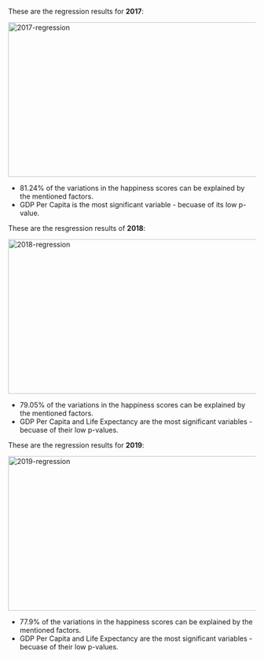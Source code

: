 These are the regression results for **2017**:

<img width="650" height="315" alt="2017-regression" src="https://github.com/user-attachments/assets/e88dd44a-edd6-475e-98fd-41bc42cfa079" />

* 81.24% of the variations in the happiness scores can be explained by the mentioned factors.
* GDP Per Capita is the most significant variable - becuase of its low p-value.

These are the resgression results of **2018**:

<img width="650" height="315" alt="2018-regression" src="https://github.com/user-attachments/assets/e6d1cac2-565b-4ebe-a7a4-171fb66222da" />

* 79.05% of the variations in the happiness scores can be explained by the mentioned factors.
* GDP Per Capita and Life Expectancy are the most significant variables - becuase of their low p-values.

These are the regression results for **2019**:

<img width="650" height="315" alt="2019-regression" src="https://github.com/user-attachments/assets/e5b09ff4-813b-451b-aad9-23137c7eb90f" />

* 77.9% of the variations in the happiness scores can be explained by the mentioned factors.
* GDP Per Capita and Life Expectancy are the most significant variables - becuase of their low p-values.
